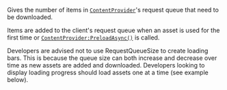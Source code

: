 Gives the number of items in [`ContentProvider`](https://create.roblox.com/docs/reference/engine/classes/ContentProvider)'s request queue that
need to be downloaded.

Items are added to the client's request queue when an asset is used for
the first time or [`ContentProvider:PreloadAsync()`](https://create.roblox.com/docs/reference/engine/classes/ContentProvider#PreloadAsync) is called.

Developers are advised not to use RequestQueueSize to create loading bars.
This is because the queue size can both increase and decrease over time as
new assets are added and downloaded. Developers looking to display loading
progress should load assets one at a time (see example below).